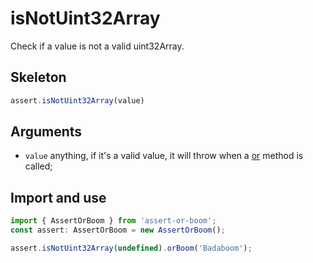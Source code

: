 # isNotUint32Array

Check if a value is not a valid uint32Array.

## Skeleton

```ts
assert.isNotUint32Array(value)
```

## Arguments

- `value` anything, if it's a valid value, it will throw when a [or](../or.md) method is called;

## Import and use

```ts
import { AssertOrBoom } from 'assert-or-boom';
const assert: AssertOrBoom = new AssertOrBoom();

assert.isNotUint32Array(undefined).orBoom('Badaboom');
```
